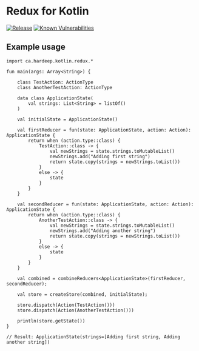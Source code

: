 # Redux for Kotlin

[![Release](https://jitpack.io/v/hardeep/kotlin-redux.svg)](https://jitpack.io/#hardeep/kotlin-redux)
[![Known Vulnerabilities](https://snyk.io/test/github/hardeep/kotlin-redux/badge.svg)](https://snyk.io/test/github/hardeep/kotlin-redux)

## Example usage

    import ca.hardeep.kotlin.redux.*

    fun main(args: Array<String>) {

        class TestAction: ActionType
        class AnotherTestAction: ActionType

        data class ApplicationState(
            val strings: List<String> = listOf()
        )

        val initialState = ApplicationState()

        val firstReducer = fun(state: ApplicationState, action: Action): ApplicationState {
            return when (action.type::class) {
                TestAction::class -> {
                    val newStrings = state.strings.toMutableList()
                    newStrings.add("Adding first string")
                    return state.copy(strings = newStrings.toList())
                }
                else -> {
                    state
                }
            }
        }

        val secondReducer = fun(state: ApplicationState, action: Action): ApplicationState {
            return when (action.type::class) {
                AnotherTestAction::class -> {
                    val newStrings = state.strings.toMutableList()
                    newStrings.add("Adding another string")
                    return state.copy(strings = newStrings.toList())
                }
                else -> {
                    state
                }
            }
        }

        val combined = combineReducers<ApplicationState>(firstReducer, secondReducer);

        val store = createStore(combined, initialState);

        store.dispatch(Action(TestAction()))
        store.dispatch(Action(AnotherTestAction()))

        println(store.getState())
    }

    // Result: ApplicationState(strings=[Adding first string, Adding another string])
